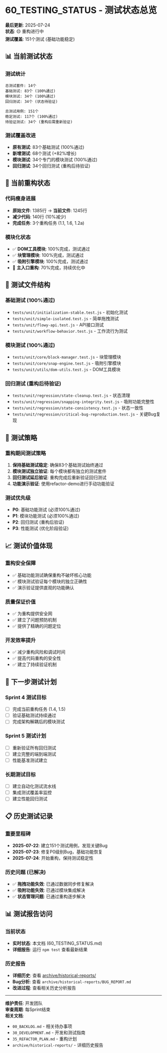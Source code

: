 # 60_TESTING_STATUS - 测试状态总览

**最后更新**: 2025-07-24  
**状态**: 🟡 重构进行中  
**测试覆盖**: 151个测试 (基础功能稳定)  

## 📊 当前测试状态

### 测试统计
```
总测试套件: 14个
基础测试: 83个 (100%通过)
模块测试: 34个 (100%通过)
回归测试: 34个 (状态待验证)

总测试用例: 151个
稳定测试: 117个 (100%通过)
待验证测试: 34个 (重构后需重新验证)
```

### 测试覆盖改进
- **原有测试**: 83个基础测试 (100%通过)
- **新增测试**: 68个测试 (+82%增长)
- **模块测试**: 34个专门的模块测试 (100%通过)
- **回归测试**: 34个回归测试 (重构后待验证)

## 🔧 当前重构状态

### 代码瘦身进展
- **原始文件**: 1385行 → **当前文件**: 1245行
- **减少代码**: 140行 (10%减少)
- **完成任务**: 3个重构任务 (1.1, 1.6, 1.2a)

### 模块化状态
- ✅ **DOM工具模块**: 100%完成，测试通过
- ✅ **块管理模块**: 100%完成，测试通过  
- ✅ **吸附引擎模块**: 100%完成，测试通过
- 🔄 **主入口重构**: 70%完成，持续优化中

## 🧪 测试文件结构

### 基础测试 (100%通过)
- `tests/unit/initialization-stable.test.js` - 初始化测试
- `tests/unit/simple-isolated.test.js` - 简单拖拽测试
- `tests/unit/flowy-api.test.js` - API接口测试
- `tests/unit/workflow-behavior.test.js` - 工作流行为测试

### 模块测试 (100%通过)
- `tests/unit/core/block-manager.test.js` - 块管理模块
- `tests/unit/core/snap-engine.test.js` - 吸附引擎模块
- `tests/unit/utils/dom-utils.test.js` - DOM工具模块

### 回归测试 (重构后待验证)
- `tests/unit/regression/state-cleanup.test.js` - 状态清理
- `tests/unit/regression/snapping-integrity.test.js` - 吸附功能完整性
- `tests/unit/regression/state-consistency.test.js` - 状态一致性
- `tests/unit/regression/critical-bug-reproduction.test.js` - 关键Bug复现

## 🎯 测试策略

### 重构期间测试策略
1. **保持基础测试稳定**: 确保83个基础测试始终通过
2. **模块测试独立验证**: 每个模块都有独立的测试套件
3. **回归测试延后验证**: 重构完成后重新验证回归测试
4. **功能演示验证**: 使用refactor-demo进行手动功能验证

### 测试优先级
- **P0**: 基础功能测试 (必须100%通过)
- **P1**: 模块功能测试 (必须100%通过)
- **P2**: 回归测试 (重构后验证)
- **P3**: 性能测试 (优化阶段验证)

## 📈 测试价值体现

### 重构安全保障
- ✅ 基础功能测试确保重构不破坏核心功能
- ✅ 模块测试验证每个模块的独立正确性
- ✅ 演示验证提供直观的功能确认

### 质量保证价值
- ✅ 为重构提供安全网
- ✅ 建立了问题预防机制
- ✅ 提供了精确的问题定位

### 开发效率提升
- ✅ 减少重构风险和调试时间
- ✅ 提高代码重构的安全性
- ✅ 建立了持续验证机制

## 🚀 下一步测试计划

### Sprint 4 测试目标
- [ ] 完成当前重构任务 (1.4, 1.5)
- [ ] 验证基础测试持续通过
- [ ] 完成架构解耦后的模块测试

### Sprint 5 测试计划
- [ ] 重新验证所有回归测试
- [ ] 建立完整的端到端测试
- [ ] 性能基准测试建立

### 长期测试目标
- [ ] 建立自动化测试流水线
- [ ] 集成测试覆盖率监控
- [ ] 建立性能回归测试

## 📋 历史测试记录

### 重要里程碑
- **2025-07-22**: 建立151个测试用例，发现关键Bug
- **2025-07-23**: 修复P0级别Bug，基础功能恢复
- **2025-07-24**: 开始重构，保持测试稳定性

### 历史问题 (已解决)
- ✅ **拖拽功能失效**: 已通过数据同步修复解决
- ✅ **吸附功能失效**: 已通过模块集成解决
- ✅ **状态管理问题**: 已通过重构逐步解决

## 📊 测试报告访问

### 当前状态
- **实时状态**: 本文档 (60_TESTING_STATUS.md)
- **详细报告**: 运行 `npm test` 查看最新结果

### 历史报告
- **详细历史**: 查看 [archive/historical-reports/](archive/historical-reports/)
- **Bug分析**: 查看 `archive/historical-reports/BUG_REPORT.md`
- **改进过程**: 查看相关历史分析报告

---

**维护责任**: 开发团队  
**审查周期**: 每Sprint结束  
**相关文档**: 
- `00_BACKLOG.md` - 相关待办事项
- `30_DEVELOPMENT.md` - 开发和测试指南
- `35_REFACTOR_PLAN.md` - 重构计划
- `archive/historical-reports/` - 详细历史报告
